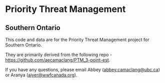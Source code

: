 # Priority Threat Management 
## Southern Ontario

This code and data are for the Priority Threat Management project for Southern Ontario. 

They are primarily derived from the following repo -  https://github.com/aecamaclang/PTM_3-point-est. 

If you have any questions, please email Abbey (abbey.camaclang@ubc.ca) or Aranya (aiyer@wwfcanada.org). 
